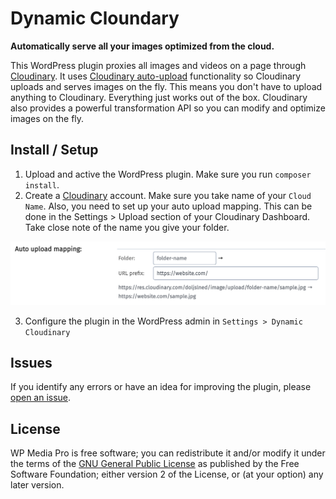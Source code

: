 # Dynamic Cloundary

__Automatically serve all your images optimized from the cloud.__

This WordPress plugin proxies all images and videos on a page through [Cloudinary](https://cloudinary.com/). It uses [Cloudinary auto-upload](https://cloudinary.com/documentation/fetch_remote_images#auto_upload_remote_resources) functionality so Cloudinary uploads and serves images on the fly. This means you don't have to upload anything to Cloudinary. Everything just works out of the box. Cloudinary also provides a powerful transformation API so you can modify and optimize images on the fly.

## Install / Setup

1. Upload and active the WordPress plugin. Make sure you run `composer install`.
2. Create a [Cloudinary](https://cloudinary.com) account. Make sure you take name of your `Cloud Name`. Also, you need to set up your auto upload mapping. This can be done in the Settings > Upload section of your Cloudinary Dashboard. Take close note of the name you give your folder.

![Auto mapping cloudianry](./screenshots/auto-mapping.png)

3. Configure the plugin in the WordPress admin in `Settings > Dynamic Cloudinary`

## Issues

If you identify any errors or have an idea for improving the plugin, please [open an issue](https://github.com/tlovett1/wp-media-pro/issues?state=open).

## License

WP Media Pro is free software; you can redistribute it and/or modify it under the terms of the [GNU General Public License](http://www.gnu.org/licenses/gpl-2.0.html) as published by the Free Software Foundation; either version 2 of the License, or (at your option) any later version.
